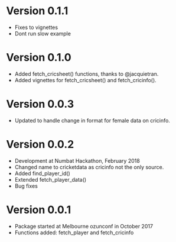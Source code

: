 # Version 0.1.1
  * Fixes to vignettes
  * Dont run slow example

# Version 0.1.0
  * Added fetch_cricsheet() functions, thanks to @jacquietran.
  * Added vignettes for fetch_cricsheet() and fetch_cricinfo().

# Version 0.0.3
  * Updated to handle change in format for female data on cricinfo.

# Version 0.0.2
  * Development at Numbat Hackathon, February 2018
  * Changed name to cricketdata as cricinfo not the only source.
  * Added find_player_id()
  * Extended fetch_player_data()
  * Bug fixes

# Version 0.0.1
  * Package started at Melbourne ozunconf in October 2017
  * Functions added: fetch_player and fetch_cricinfo

